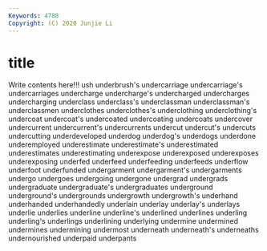 ```yaml
---
Keywords: 4788
Copyright: (C) 2020 Junjie Li
---
```


# title

Write contents here!!!
ush 
underbrush's 
undercarriage
undercarriage's 
undercarriages 
undercharge 
undercharge's 
undercharged 
undercharges 
undercharging 
underclass 
underclass's 
underclassman
underclassman's 
underclassmen 
underclothes 
underclothes's 
underclothing 
underclothing's 
undercoat 
undercoat's 
undercoated 
undercoating
undercoats 
undercover 
undercurrent 
undercurrent's 
undercurrents 
undercut 
undercut's 
undercuts 
undercutting 
underdeveloped
underdog 
underdog's 
underdogs 
underdone 
underemployed 
underestimate 
underestimate's 
underestimated 
underestimates 
underestimating
underexpose 
underexposed 
underexposes 
underexposing 
underfed 
underfeed 
underfeeding 
underfeeds 
underflow 
underfoot
underfunded 
undergarment 
undergarment's 
undergarments 
undergo 
undergoes 
undergoing 
undergone 
undergrad 
undergrads
undergraduate 
undergraduate's 
undergraduates 
underground 
underground's 
undergrounds 
undergrowth 
undergrowth's 
underhand 
underhanded
underhandedly 
underlain 
underlay 
underlay's 
underlays 
underlie 
underlies 
underline 
underline's 
underlined
underlines 
underling 
underling's 
underlings 
underlining 
underlying 
undermine 
undermined 
undermines 
undermining
undermost 
underneath 
underneath's 
underneaths 
undernourished 
underpaid 
underpants 

